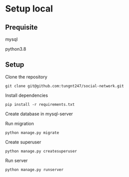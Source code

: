 # Setup local

## Prequisite

mysql

python3.8

## Setup

Clone the repository

```shell
git clone git@github.com:tungnt247/social-network.git
```

Install dependencies

```shell
pip install -r requirements.txt
```

Create database in mysql-server

Run migration

```shell
python manage.py migrate
```

Create superuser

```shell
python manage.py createsuperuser
```

Run server

```shell
python manage.py runserver
```
